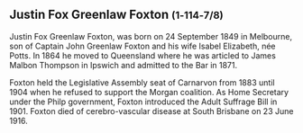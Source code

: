 ## Justin Fox Greenlaw Foxton <small>(1‑114‑7/8)</small>

Justin Fox Greenlaw Foxton, was born on 24 September 1849 in Melbourne, son of Captain John Greenlaw Foxton and his wife Isabel Elizabeth, née Potts. In 1864 he moved to Queensland where he was articled to James Malbon Thompson in Ipswich and admitted to the Bar in 1871. 

Foxton held the Legislative Assembly seat of Carnarvon from 1883 until 1904 when he refused to support the Morgan coalition. As Home Secretary under the Philp government, Foxton introduced the Adult Suffrage Bill in 1901. Foxton died of cerebro-vascular disease at South Brisbane on 23 June 1916.
